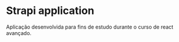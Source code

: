 # Strapi application

Aplicação desenvolvida para fins de estudo durante o curso de react avançado.
